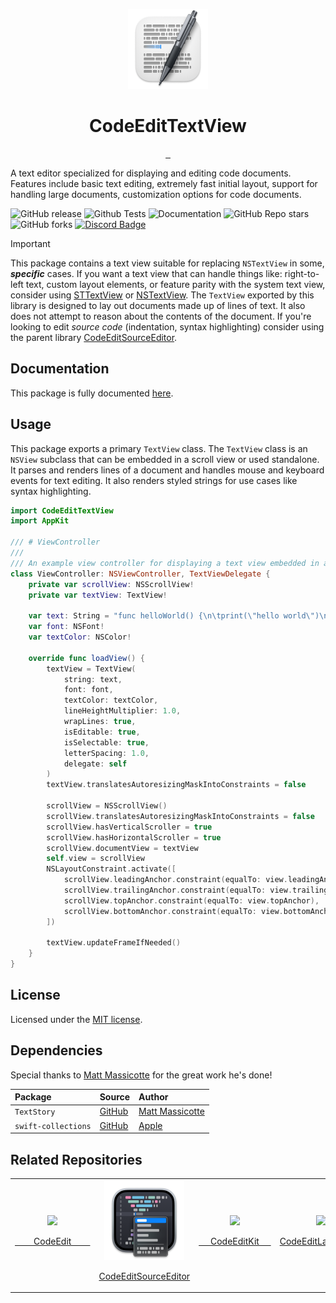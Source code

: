 <p align="center">
  <img src="https://github.com/CodeEditApp/CodeEditTextView/blob/main/.github/CodeEditTextView-Icon-128@2x.png?raw=true" height="128">
  <h1 align="center">CodeEditTextView</h1>
</p>


<p align="center">
  <a aria-label="Follow CodeEdit on Twitter" href="https://twitter.com/CodeEditApp" target="_blank">
    <img alt="" src="https://img.shields.io/badge/Follow%20@CodeEditApp-black.svg?style=for-the-badge&logo=Twitter">
  </a>
  <a aria-label="Join the community on Discord" href="https://discord.gg/vChUXVf9Em" target="_blank">
    <img alt="" src="https://img.shields.io/badge/Join%20the%20community-black.svg?style=for-the-badge&logo=Discord">
  </a>
  <a aria-label="Read the Documentation" href="https://codeeditapp.github.io/CodeEditSourceEditor/documentation/codeeditsourceeditor/" target="_blank">
    <img alt="" src="https://img.shields.io/badge/Documentation-black.svg?style=for-the-badge&logo=readthedocs&logoColor=blue">
  </a>
</p>

A text editor specialized for displaying and editing code documents. Features include basic text editing, extremely fast initial layout, support for handling large documents, customization options for code documents.

![GitHub release](https://img.shields.io/github/v/release/CodeEditApp/CodeEditTextView?color=orange&label=latest%20release&sort=semver&style=flat-square)
![Github Tests](https://img.shields.io/github/actions/workflow/status/CodeEditApp/CodeEditTextView/tests.yml?branch=main&label=tests&style=flat-square)
![Documentation](https://img.shields.io/github/actions/workflow/status/CodeEditApp/CodeEditTextView/build-documentation.yml?branch=main&label=docs&style=flat-square)
![GitHub Repo stars](https://img.shields.io/github/stars/CodeEditApp/CodeEditTextView?style=flat-square)
![GitHub forks](https://img.shields.io/github/forks/CodeEditApp/CodeEditTextView?style=flat-square)
[![Discord Badge](https://img.shields.io/discord/951544472238444645?color=5865F2&label=Discord&logo=discord&logoColor=white&style=flat-square)](https://discord.gg/vChUXVf9Em)

> [!IMPORTANT]
> This package contains a text view suitable for replacing `NSTextView` in some, ***specific*** cases. If you want a text view that can handle things like: right-to-left text, custom layout elements, or feature parity with the system text view, consider using [STTextView](https://github.com/krzyzanowskim/STTextView) or [NSTextView](https://developer.apple.com/documentation/appkit/nstextview). The ``TextView`` exported by this library is designed to lay out documents made up of lines of text. It also does not attempt to reason about the contents of the document. If you're looking to edit *source code* (indentation, syntax highlighting) consider using the parent library [CodeEditSourceEditor](https://github.com/CodeEditApp/CodeEditSourceEditor).

## Documentation

This package is fully documented [here](https://codeeditapp.github.io/CodeEditTextView/documentation/codeedittextview/).

## Usage

This package exports a primary `TextView` class. The `TextView` class is an `NSView` subclass that can be embedded in a scroll view or used standalone. It parses and renders lines of a document and handles mouse and keyboard events for text editing. It also renders styled strings for use cases like syntax highlighting.

```swift
import CodeEditTextView
import AppKit

/// # ViewController
/// 
/// An example view controller for displaying a text view embedded in a scroll view.
class ViewController: NSViewController, TextViewDelegate {
    private var scrollView: NSScrollView!
    private var textView: TextView!
    
    var text: String = "func helloWorld() {\n\tprint(\"hello world\")\n}"
    var font: NSFont!
    var textColor: NSColor!
    
    override func loadView() {
		textView = TextView(
            string: text,
            font: font,
            textColor: textColor,
            lineHeightMultiplier: 1.0,
            wrapLines: true,
            isEditable: true,
            isSelectable: true,
            letterSpacing: 1.0,
            delegate: self
        )
        textView.translatesAutoresizingMaskIntoConstraints = false

        scrollView = NSScrollView()
        scrollView.translatesAutoresizingMaskIntoConstraints = false
        scrollView.hasVerticalScroller = true
        scrollView.hasHorizontalScroller = true
        scrollView.documentView = textView
        self.view = scrollView
		NSLayoutConstraint.activate([
            scrollView.leadingAnchor.constraint(equalTo: view.leadingAnchor),
            scrollView.trailingAnchor.constraint(equalTo: view.trailingAnchor),
            scrollView.topAnchor.constraint(equalTo: view.topAnchor),
            scrollView.bottomAnchor.constraint(equalTo: view.bottomAnchor)
        ])

        textView.updateFrameIfNeeded()
    }
}
```

## License

Licensed under the [MIT license](https://github.com/CodeEditApp/CodeEdit/blob/main/LICENSE.md).

## Dependencies

Special thanks to [Matt Massicotte](https://twitter.com/mattie) for the great work he's done!

| Package     | Source                                               | Author                                        |
| :---------- | :--------------------------------------------------- | :-------------------------------------------- |
| `TextStory` | [GitHub](https://github.com/ChimeHQ/TextStory) | [Matt Massicotte](https://twitter.com/mattie) |
| `swift-collections` | [GitHub](https://github.com/apple/swift-collections.git) | [Apple](https://github.com/apple) |

## Related Repositories

<table>
  <tr>
    <td align="center">
      <a href="https://github.com/CodeEditApp/CodeEdit">
        <img src="https://user-images.githubusercontent.com/806104/163099605-4eaedd33-8441-4125-9ca1-a7ccb2f62a74.png" height="128">
        <p>&nbsp;&nbsp;&nbsp;&nbsp;&nbsp;&nbsp;&nbsp;&nbsp;CodeEdit&nbsp;&nbsp;&nbsp;&nbsp;&nbsp;&nbsp;&nbsp;&nbsp;</p>
      </a>
    </td>
    <td align="center">
      <a href="https://github.com/CodeEditApp/CodeEditSourceEditor">
        <img src="https://github.com/CodeEditApp/CodeEditTextView/blob/main/.github/CodeEditSourceEditor-Icon-128@2x.png?raw=true" height="128">
      </a>
      <p><a href="https://github.com/CodeEditApp/CodeEditSourceEditor">CodeEditSourceEditor</a></p>
    </td>
    <td align="center">
      <a href="https://github.com/CodeEditApp/CodeEditKit">
        <img src="https://user-images.githubusercontent.com/806104/193877051-c60d255d-0b6a-408c-bb21-6fabc5e0e60c.png" height="128">
        <p>&nbsp;&nbsp;&nbsp;&nbsp;&nbsp;CodeEditKit&nbsp;&nbsp;&nbsp;&nbsp;&nbsp;</p>
      </a>
    </td>
    <td align="center">
      <a href="https://github.com/CodeEditApp/CodeEditLanguages">
        <img src="https://user-images.githubusercontent.com/806104/201497920-d6aace8d-f0dc-49f6-bcd7-6a3b64cc384c.png" height="128">
        <p>CodeEditLanguages</p>
      </a>
    </td>
    <td align="center">
      <a href="https://github.com/CodeEditApp/CodeEditCLI">
        <img src="https://user-images.githubusercontent.com/806104/205848006-f2654778-21f1-4f97-b292-32849cc1eff6.png" height="128">
        <p>&nbsp;&nbsp;&nbsp;&nbsp;CodeEdit&nbsp;CLI&nbsp;&nbsp;&nbsp;&nbsp;</p>
      </a>
    </td>
  </tr>
</table>
